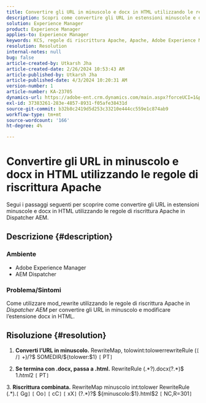 ```yaml
---
title: Convertire gli URL in minuscolo e docx in HTML utilizzando le regole di riscrittura Apache
description: Scopri come convertire gli URL in estensioni minuscole e docx in HTML utilizzando le regole di riscrittura Apache nel Dispatcher AEM.
solution: Experience Manager
product: Experience Manager
applies-to: Experience Manager
keywords: KCS, regole di riscrittura Apache, Apache, Adobe Experience Manager, Dispatcher AEM, conversione degli URL in minuscolo
resolution: Resolution
internal-notes: null
bug: false
article-created-by: Utkarsh Jha
article-created-date: 2/26/2024 10:53:43 AM
article-published-by: Utkarsh Jha
article-published-date: 4/3/2024 10:20:31 AM
version-number: 1
article-number: KA-23705
dynamics-url: https://adobe-ent.crm.dynamics.com/main.aspx?forceUCI=1&pagetype=entityrecord&etn=knowledgearticle&id=e80b744c-95d4-ee11-9079-6045bd0065b6
exl-id: 37383261-283e-4857-8931-f05afe38431d
source-git-commit: b32b8c2419d5d253c33210e444cc559e1c874ab9
workflow-type: tm+mt
source-wordcount: '166'
ht-degree: 4%

---
```


# Convertire gli URL in minuscolo e docx in HTML utilizzando le regole di riscrittura Apache


Segui i passaggi seguenti per scoprire come convertire gli URL in estensioni minuscole e docx in HTML utilizzando le regole di riscrittura Apache in Dispatcher AEM.

## Descrizione {#description}


### Ambiente

- Adobe Experience Manager
- AEM Dispatcher




### Problema/Sintomi

Come utilizzare mod_rewrite utilizzando le regole di riscrittura Apache in *Dispatcher AEM* per convertire gli URL in minuscolo e modificare l’estensione docx in HTML.


## Risoluzione {#resolution}



1. <b>Converti l’URL in minuscolo.</b>
RewriteMap, tolowint:tolowerrewriteRule (`[` /`]` +)/?$ SOMEDIR/${tolower:$1} `[` PT`]`





2. <b>Se termina con .docx, passa a .html.</b>
RewriteRule (.\*?)\.docx(\?.\*)$ $1.html$2 `[` PT`]`





3. <b>Riscrittura combinata.</b>
RewriteMap minuscolo int:tolower RewriteRule (.\*)\.`[` Gg`]` `[` Oo`]` `[` cC`]` `[` xX`]` (\?.\*)?$ ${minuscolo:$1}.html$2 `[` NC,R=301`]`
